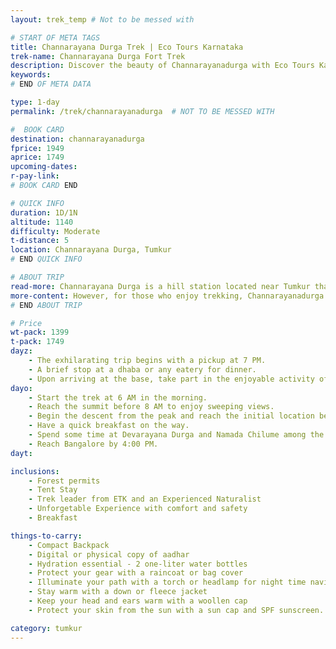 ```yaml
---
layout: trek_temp # Not to be messed with

# START OF META TAGS
title: Channarayana Durga Trek | Eco Tours Karnataka
trek-name: Channarayana Durga Fort Trek
description: Discover the beauty of Channarayanadurga with Eco Tours Karnataka. This trek is the perfect way to escape the hustle and bustle of city life and immerse yourself in nature. Book now and experience the adventure!
keywords: 
# END OF META DATA

type: 1-day
permalink: /trek/channarayanadurga  # NOT TO BE MESSED WITH

#  BOOK CARD
destination: channarayanadurga
fprice: 1949
aprice: 1749
upcoming-dates:
r-pay-link: 
# BOOK CARD END

# QUICK INFO
duration: 1D/1N
altitude: 1140
difficulty: Moderate
t-distance: 5
location: Channarayana Durga, Tumkur
# END QUICK INFO

# ABOUT TRIP
read-more: Channarayana Durga is a hill station located near Tumkur that offers excellent opportunities for trekking and rock climbing. It stands at a height of approximately 1,188 meters and is an ideal destination for those who are interested in exploring forts or uncovering hidden treasures. The hill fort was originally constructed by the Kings of Madhugiri and was later taken over by the Marathas. It was a hotly contested area between the Marathas and the Mysore Wodeyars until the end of the Third Mysore War. Despite many attempts by locals and travelers to find any lost treasures, none have been successful.
more-content: However, for those who enjoy trekking, Channarayanadurga offers a unique challenge. The trek is considered to be of moderate difficulty and begins from a small village located at the base of the hill. The initial climb is steep and lacks any tree cover, making it a strenuous task. Despite the lack of treasure, the hill's rugged terrain offers an equally fulfilling experience for trekkers who are eager to take on the challenge.
# END ABOUT TRIP

# Price
wt-pack: 1399
t-pack: 1749
dayz:
    - The exhilarating trip begins with a pickup at 7 PM.
    - A brief stop at a dhaba or any eatery for dinner.
    - Upon arriving at the base, take part in the enjoyable activity of setting up tents and then rest for the night in your respective tents.
dayo: 
    - Start the trek at 6 AM in the morning.
    - Reach the summit before 8 AM to enjoy sweeping views.
    - Begin the descent from the peak and reach the initial location before 10:00 AM.
    - Have a quick breakfast on the way.
    - Spend some time at Devarayana Durga and Namada Chilume among the deers.
    - Reach Bangalore by 4:00 PM.
dayt: 

inclusions:
    - Forest permits
    - Tent Stay
    - Trek leader from ETK and an Experienced Naturalist
    - Unforgetable Experience with comfort and safety
    - Breakfast

things-to-carry: 
    - Compact Backpack
    - Digital or physical copy of aadhar
    - Hydration essential - 2 one-liter water bottles
    - Protect your gear with a raincoat or bag cover
    - Illuminate your path with a torch or headlamp for night time navigation
    - Stay warm with a down or fleece jacket
    - Keep your head and ears warm with a woollen cap
    - Protect your skin from the sun with a sun cap and SPF sunscreen.

category: tumkur
---
```

